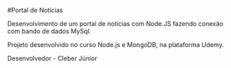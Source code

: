 #Portal de Notícias

Desenvolvimento de um portal de notícias com Node.JS fazendo conexão com bando de dados MySql.

Projeto desenvolvido no curso Node.js e MongoDB, na plataforma Udemy.

Desenvolvedor - Cleber Júnior